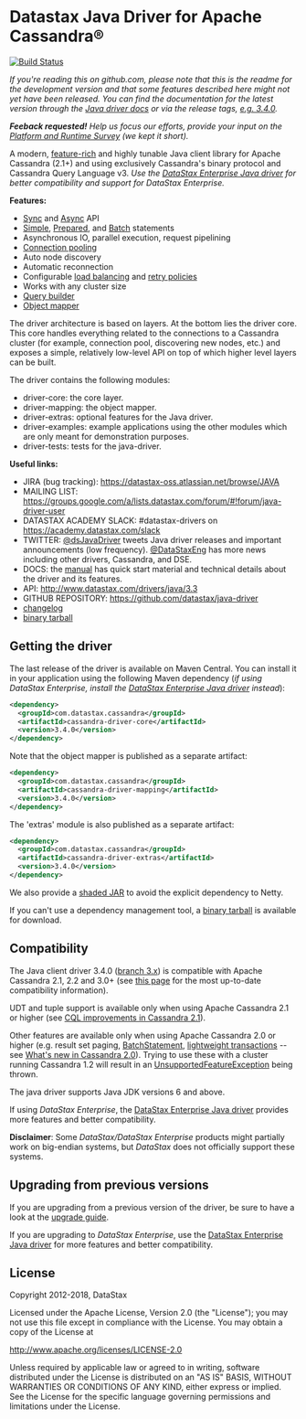 # Datastax Java Driver for Apache Cassandra®

[![Build Status](https://travis-ci.org/datastax/java-driver.svg?branch=3.x)](https://travis-ci.org/datastax/java-driver)

*If you're reading this on github.com, please note that this is the readme
for the development version and that some features described here might
not yet have been released. You can find the documentation for the latest
version through the [Java driver
docs](http://docs.datastax.com/en/developer/java-driver/latest/index.html) or via the release tags,
[e.g.
3.4.0](https://github.com/datastax/java-driver/tree/3.4.0).*

_**Feeback requested!** Help us focus our efforts, provide your input on 
the [Platform and Runtime Survey](http://goo.gl/forms/qwUE6qnL7U) (we kept it short)._

A modern, [feature-rich](manual/) and highly tunable Java client
library for Apache Cassandra (2.1+) and using exclusively Cassandra's binary protocol 
and Cassandra Query Language v3. _Use the [DataStax Enterprise Java driver][dse-driver]
for better compatibility and support for DataStax Enterprise._

**Features:**

* [Sync](manual/) and [Async](manual/async/) API
* [Simple](manual/statements/simple/), [Prepared](manual/statements/prepared/), and [Batch](manual/statements/batch/)
  statements
* Asynchronous IO, parallel execution, request pipelining
* [Connection pooling](manual/pooling/)
* Auto node discovery
* Automatic reconnection
* Configurable [load balancing](manual/load_balancing/) and [retry policies](manual/retries/)
* Works with any cluster size
* [Query builder](manual/statements/built/)
* [Object mapper](manual/object_mapper/)

The driver architecture is based on layers. At the bottom lies the driver core.
This core handles everything related to the connections to a Cassandra
cluster (for example, connection pool, discovering new nodes, etc.) and exposes a simple,
relatively low-level API on top of which higher level layers can be built.

The driver contains the following modules:

- driver-core: the core layer.
- driver-mapping: the object mapper.
- driver-extras: optional features for the Java driver.
- driver-examples: example applications using the other modules which are
  only meant for demonstration purposes.
- driver-tests: tests for the java-driver.

**Useful links:**

- JIRA (bug tracking): https://datastax-oss.atlassian.net/browse/JAVA
- MAILING LIST: https://groups.google.com/a/lists.datastax.com/forum/#!forum/java-driver-user
- DATASTAX ACADEMY SLACK: #datastax-drivers on https://academy.datastax.com/slack 
- TWITTER: [@dsJavaDriver](https://twitter.com/dsJavaDriver) tweets Java
  driver releases and important announcements (low frequency).
  [@DataStaxEng](https://twitter.com/datastaxeng) has more news including
  other drivers, Cassandra, and DSE.
- DOCS: the [manual](http://docs.datastax.com/en/developer/java-driver/3.3/manual/) has quick
  start material and technical details about the driver and its features.
- API: http://www.datastax.com/drivers/java/3.3
- GITHUB REPOSITORY: https://github.com/datastax/java-driver
- [changelog](changelog/)
- [binary tarball](http://downloads.datastax.com/java-driver/cassandra-java-driver-3.4.0.tar.gz)  

## Getting the driver

The last release of the driver is available on Maven Central. You can install
it in your application using the following Maven dependency (_if
using DataStax Enterprise, install the [DataStax Enterprise Java driver][dse-driver] instead_):

```xml
<dependency>
  <groupId>com.datastax.cassandra</groupId>
  <artifactId>cassandra-driver-core</artifactId>
  <version>3.4.0</version>
</dependency>
```

Note that the object mapper is published as a separate artifact:

```xml
<dependency>
  <groupId>com.datastax.cassandra</groupId>
  <artifactId>cassandra-driver-mapping</artifactId>
  <version>3.4.0</version>
</dependency>
```

The 'extras' module is also published as a separate artifact:

```xml
<dependency>
  <groupId>com.datastax.cassandra</groupId>
  <artifactId>cassandra-driver-extras</artifactId>
  <version>3.4.0</version>
</dependency>
```


We also provide a [shaded JAR](manual/shaded_jar/)
to avoid the explicit dependency to Netty.

If you can't use a dependency management tool, a
[binary tarball](http://downloads.datastax.com/java-driver/cassandra-java-driver-3.4.0.tar.gz)
is available for download.

## Compatibility

The Java client driver 3.4.0 ([branch 3.x](https://github.com/datastax/java-driver/tree/3.x)) is compatible with Apache
Cassandra 2.1, 2.2 and 3.0+ (see [this page](http://docs.datastax.com/en/developer/java-driver/latest/manual/native_protocol/) for
the most up-to-date compatibility information).

UDT and tuple support is available only when using Apache Cassandra 2.1 or higher (see [CQL improvements in Cassandra 2.1](http://www.datastax.com/dev/blog/cql-in-2-1)).

Other features are available only when using Apache Cassandra 2.0 or higher (e.g. result set paging,
[BatchStatement](https://github.com/datastax/java-driver/blob/3.x/driver-core/src/main/java/com/datastax/driver/core/BatchStatement.java),
[lightweight transactions](http://www.datastax.com/documentation/cql/3.1/cql/cql_using/use_ltweight_transaction_t.html) 
-- see [What's new in Cassandra 2.0](http://www.datastax.com/documentation/cassandra/2.0/cassandra/features/features_key_c.html)). 
Trying to use these with a cluster running Cassandra 1.2 will result in 
an [UnsupportedFeatureException](https://github.com/datastax/java-driver/blob/3.x/driver-core/src/main/java/com/datastax/driver/core/exceptions/UnsupportedFeatureException.java) being thrown.

The java driver supports Java JDK versions 6 and above.

If using _DataStax Enterprise_, the [DataStax Enterprise Java driver][dse-driver] provides 
more features and better compatibility.

__Disclaimer__: Some _DataStax/DataStax Enterprise_ products might partially work on 
big-endian systems, but _DataStax_ does not officially support these systems.

## Upgrading from previous versions

If you are upgrading from a previous version of the driver, be sure to have a look at
the [upgrade guide](/upgrade_guide/).

If you are upgrading to _DataStax Enterprise_, use the [DataStax Enterprise Java driver][dse-driver] for more
features and better compatibility.

## License
Copyright 2012-2018, DataStax

Licensed under the Apache License, Version 2.0 (the "License");
you may not use this file except in compliance with the License.
You may obtain a copy of the License at

http://www.apache.org/licenses/LICENSE-2.0

Unless required by applicable law or agreed to in writing, software
distributed under the License is distributed on an "AS IS" BASIS,
WITHOUT WARRANTIES OR CONDITIONS OF ANY KIND, either express or implied.
See the License for the specific language governing permissions and
limitations under the License.

[dse-driver]:(http://docs.datastax.com/en/developer/java-driver-dse/latest)
